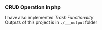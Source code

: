 ### CRUD Operation in php
I have also implemented *Trash Functionality*\
Outputs of this project is in ```./___output``` folder
